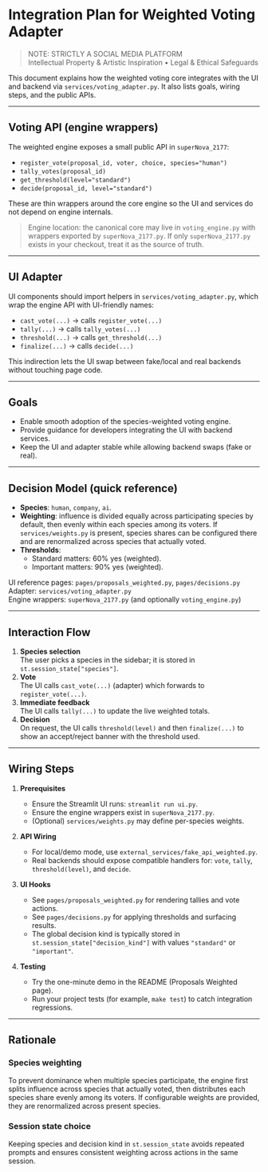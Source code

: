 # Integration Plan for Weighted Voting Adapter

> NOTE: STRICTLY A SOCIAL MEDIA PLATFORM  
> Intellectual Property & Artistic Inspiration • Legal & Ethical Safeguards

This document explains how the weighted voting core integrates with the UI and
backend via `services/voting_adapter.py`. It also lists goals, wiring steps, and
the public APIs.

---

## Voting API (engine wrappers)

The weighted engine exposes a small public API in `superNova_2177`:

- `register_vote(proposal_id, voter, choice, species="human")`
- `tally_votes(proposal_id)`
- `get_threshold(level="standard")`
- `decide(proposal_id, level="standard")`

These are thin wrappers around the core engine so the UI and services do not
depend on engine internals.

> Engine location: the canonical core may live in `voting_engine.py` with
> wrappers exported by `superNova_2177.py`. If only `superNova_2177.py` exists in
> your checkout, treat it as the source of truth.

---

## UI Adapter

UI components should import helpers in `services/voting_adapter.py`, which wrap
the engine API with UI-friendly names:

- `cast_vote(...)`  -> calls `register_vote(...)`
- `tally(...)`      -> calls `tally_votes(...)`
- `threshold(...)`  -> calls `get_threshold(...)`
- `finalize(...)`   -> calls `decide(...)`

This indirection lets the UI swap between fake/local and real backends without
touching page code.

---

## Goals

- Enable smooth adoption of the species-weighted voting engine.
- Provide guidance for developers integrating the UI with backend services.
- Keep the UI and adapter stable while allowing backend swaps (fake or real).

---

## Decision Model (quick reference)

- **Species**: `human`, `company`, `ai`.
- **Weighting**: influence is divided equally across participating species by
  default, then evenly within each species among its voters. If
  `services/weights.py` is present, species shares can be configured there and
  are renormalized across species that actually voted.
- **Thresholds**:
  - Standard matters: 60% yes (weighted).
  - Important matters: 90% yes (weighted).

UI reference pages: `pages/proposals_weighted.py`, `pages/decisions.py`  
Adapter: `services/voting_adapter.py`  
Engine wrappers: `superNova_2177.py` (and optionally `voting_engine.py`)

---

## Interaction Flow

1. **Species selection**  
   The user picks a species in the sidebar; it is stored in `st.session_state["species"]`.
2. **Vote**  
   The UI calls `cast_vote(...)` (adapter) which forwards to `register_vote(...)`.
3. **Immediate feedback**  
   The UI calls `tally(...)` to update the live weighted totals.
4. **Decision**  
   On request, the UI calls `threshold(level)` and then `finalize(...)` to show
   an accept/reject banner with the threshold used.

---

## Wiring Steps

1. **Prerequisites**
   - Ensure the Streamlit UI runs: `streamlit run ui.py`.
   - Ensure the engine wrappers exist in `superNova_2177.py`.
   - (Optional) `services/weights.py` may define per-species weights.

2. **API Wiring**
   - For local/demo mode, use `external_services/fake_api_weighted.py`.
   - Real backends should expose compatible handlers for: `vote`, `tally`,
     `threshold(level)`, and `decide`.

3. **UI Hooks**
   - See `pages/proposals_weighted.py` for rendering tallies and vote actions.
   - See `pages/decisions.py` for applying thresholds and surfacing results.
   - The global decision kind is typically stored in `st.session_state["decision_kind"]`
     with values `"standard"` or `"important"`.

4. **Testing**
   - Try the one-minute demo in the README (Proposals Weighted page).
   - Run your project tests (for example, `make test`) to catch integration regressions.

---

## Rationale

### Species weighting
To prevent dominance when multiple species participate, the engine first splits
influence across species that actually voted, then distributes each species share
evenly among its voters. If configurable weights are provided, they are
renormalized across present species.

### Session state choice
Keeping species and decision kind in `st.session_state` avoids repeated prompts
and ensures consistent weighting across actions in the same session.
